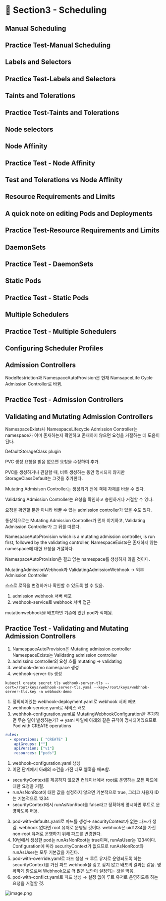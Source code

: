 # 🍨 Section3 - Scheduling

## Manual Scheduling


## Practice Test-Manual Scheduling


## Labels and Selectors


## Practice Test-Labels and Selectors


## Taints and Tolerations


## Practice Test-Taints and Tolerations


## Node selectors


## Node Affinity


## Practice Test - Node Affinity


## Test and Tolerations vs Node Affinity


## Resource Requirements and Limits


## A quick note on editing Pods and Deployments


## Practice Test-Resource Requirements and Limits


## DaemonSets


## Practice Test - DaemonSets


## Static Pods


## Practice Test - Static Pods


## Multiple Schedulers


## Practice Test - Multiple Schedulers


## Configuring Scheduler Profiles


## Admission Controllers


NodeRestriction과 NamespaceAutoProvision은 현재 NamsapceLife Cycle Admission Controller로 바뀜.


## Practice Test - Admission Controllers


## Validating and Mutating Admission Controllers


NamespaceExists나 NamespaceLifecycle Admission Controller는 namespace가 이미 존재하는지 확인하고 존재하지 않으면 요청을 거절하는 데 도움이 된다.


DefaultStorageClass plugin


PVC 생성 요청을 받음 없으면 요청을 수정하여 추가.


PVC를 생성하거나 관찰할 때, 비록 생성하는 동안 명시되지 않지만 StorageClassDefault는 그것을 추가한다.


Mutating Admisison Controller는 생성되기 전에 객체 자체를 바꿀 수 있다.


Validating Admission Controller는 요청을 확인하고 승인하거나 거절할 수 있다.


요청을 확인할 뿐만 아니라 바꿀 수 있는 admission controller가 있을 수도 있다.


통상적으로는 Mutating Admission Controller가 먼저 야기하고, Validating Admission Controller가 그 뒤를 따른다.


NamespaceAutoProvision which is a mutating admission controller, is run first, followed by the validating controller, NamespaceExists은 존재하지 않는 namespace에 대한 요청을 거절하다.


NamespaceAutoProvision은 결코 없는 namespace를 생성하지 않을 것이다.


MutatingAdmissionWebhook과 ValidatingAdmissionWebhook → 외부 Admission Controller


스스로 로직을 변경하거나 확인할 수 있도록 할 수 있음.

1. admission webhook 서버 배포
2. webhook-service로 webhook 서버 접근

mutationwebhook을 배포하면 기존에 있던 pod가 삭제됨.


## Practice Test - Validating and Mutating Admission Controllers

1. NamespaceAutoProvision은 Mutating admission controller
NamespaceExists는 Validating admission controller
2. admissino controller의 요청 흐름
mutating → validating
3. webhook-demo namespace 생성
4. webhook-server-tls 생성

```shell
kubectl create secret tls webhook-server-tls --cert=/root/keys/webhook-server-tls.yaml --key=/root/keys/webhhok-server-tls.key -n webhook-demo
```

1. 정의되어있는 webhook-deployment.yaml로 webhook 서버 배포
2. webhook-service.yaml로 서비스 배포
3. webhhok-configuration.yaml로 MutatingWebhookConfiguration을 추가하면 무슨 일이 발생하는가?
→ yaml 파일에 아래와 같은 규칙이 명시되어있으므로 Pod with CREATE operations

```yaml
rules:
  - operations: [ "CREATE" ]
    apiGroups: [""]
    apiVersion: ["v1"]
    resources: ["pods"]
```

1. webhook-configuration.yaml 생성
2. 이전 단계에서 아래의 조건을 가진 데모 웹훅을 배포함.
- securityContext를 제공하지 않으면 컨테이너에서 root로 운영하는 모든 파드에 대한 요청을 거절.
- runAsNonRoot에 대한 값을 설정하지 않으면 기본적으로 true, 그리고 사용자 ID는 기본적으로 1234
- securityContext에서 runAsNonRoot를 false라고 정확하게 명시하면 루트로 운영하도록 허용.
3. pod-with-defaults.yaml로 파드를 생성→ securityContext가 없는 파드가 생김.
webhook 없다면 root 유저로 운영될 것이다. webhook은 uid1234를 가진 non-root 유저로 운영하기 위해 파드를 변경한다.
4. 10번에서 생성한 pod는 runAsNonRoot는 true이며, runAsUser는 1234이다.
Configuration에 따라 securityContext가 없으므로 runAsNonRoot와 runAsUser는 모두 기본값을 가진다.
5. pod-with-override.yaml로 파드 생성 → 루트 유저로 운영되도록 하는 securityContext를 가진 파드
webhook을 갖고 갖지 않고 배포의 결과는 같음.
명확하게 함으로써 Webhook으로 더 많은 보안이 설정되는 것을 막음.
6. pod-with-conflict.yaml로 파드 생성 → 
설정 없이 루트 유저로 운영하도록 하는 요청을 거절할 것.

![image.png](https://prod-files-secure.s3.us-west-2.amazonaws.com/b2ea2032-00e9-4883-a13b-cb03cf5b2334/501c3b54-0de4-44d6-afe6-eca0c6373e4f/image.png?X-Amz-Algorithm=AWS4-HMAC-SHA256&X-Amz-Content-Sha256=UNSIGNED-PAYLOAD&X-Amz-Credential=ASIAZI2LB466SQMW7DQU%2F20250510%2Fus-west-2%2Fs3%2Faws4_request&X-Amz-Date=20250510T140726Z&X-Amz-Expires=3600&X-Amz-Security-Token=IQoJb3JpZ2luX2VjEP7%2F%2F%2F%2F%2F%2F%2F%2F%2F%2FwEaCXVzLXdlc3QtMiJHMEUCIQC9XGCLn8MVnZ3mTxif6QQEzxUcrzxZLuXXuNGr4VGt%2BAIgEuEaNrzGzXwYZae1cIp8%2B3nxyiA713qtc1oKanQXvvoqiAQIp%2F%2F%2F%2F%2F%2F%2F%2F%2F%2F%2FARAAGgw2Mzc0MjMxODM4MDUiDJLDLnPxmZF8yX8ewCrcA61b5hKQxXZNkaazIePl3Ghvo%2BCYO9pDX3kPLRzlDMB68TQDsso75HCOySxyrr7aIzrUTDmSxM3LHd25KV973beXMUL2tCcL%2FXKl3FlSs6fj8ujwKscqEBTtzEFtRQ%2BM9YA13Y7JA%2FTDfz7TOuhncI5JTCXQjxyo0gAbWHqGi%2B55kWlA5x41fjT3jzdxkq7pYvm2I00JbekWcXAGolDzkyWKWxw2%2BW4yuJTXlS9BXHKGkihNvQUR7UMTlVhg0AnUK6KL0c4hWfCfY7lds0U2Ls27gRsoMloSQ2kTRSuwCpfS9ITARpiIcnKWxh%2FMDacFbR%2Fvl25WKBHxLZvYB7iWWnacMjPsFiCCbYzUFDaB89mgR2oFv5uew9KLSqm07a1R1W9ha7y85sPz9fXrSiPW3PAKRIFVPWMymAJerb6x32L%2BCE35juEKsw5jAebGzfyImVXCorOMfhgBlDtW8bhs2LPuhMoFIu1Xv8vob%2Bgqqp750ZQKnVnJFtbOEHbCCpHXqQGZDv%2BuqMzYr3nTGWsCH5bkuj31SGbFDHyYMAHRAmpgD79N1F%2FRVqob3v9%2BmAZ6hQVswdOOS4u4bcgMMVx0VB6rfZIeO8TD%2Fn%2BV9G6ZHNQAn28do8doR7qiCLtrMKmy%2FcAGOqUB95QiaI%2FuYaAL24FLq1Hul8Ah30VlF6uv8WQdHlwSKOHnvKkHPm5efOCnGiI%2FeXeUO6PPIR%2FW9oZPj%2FTg%2BolZEBc7aMdKg7yAEyBMUHtOW9Xu4fu8INNI1FeS31ZWWcjDgjjkaVvbQckoIduBZ1lNTZOChk65qv8FFniCEL%2BCtxzmksK9FT19M6HPQWC%2F5tPjTwvlMHMv5ufPH6cGifRHHNEFToef&X-Amz-Signature=ac2ae9c78a45155cb9765c1b60fb100373cc2e7cb3c72c7214f29205fb19ee29&X-Amz-SignedHeaders=host&x-id=GetObject)

